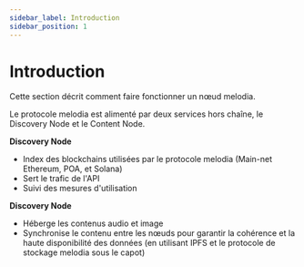 ```yaml
---
sidebar_label: Introduction
sidebar_position: 1
---
```


# Introduction

Cette section décrit comment faire fonctionner un nœud melodia.

Le protocole melodia est alimenté par deux services hors chaîne, le Discovery Node et le Content Node.

**Discovery Node**

- Index des blockchains utilisées par le protocole melodia \(Main-net Ethereum, POA, et Solana\)
- Sert le trafic de l'API
- Suivi des mesures d'utilisation

**Discovery Node**

- Héberge les contenus audio et image
- Synchronise le contenu entre les nœuds pour garantir la cohérence et la haute disponibilité des données (en utilisant IPFS et le protocole de stockage melodia sous le capot)
